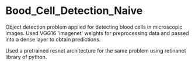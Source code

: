 # Bood_Cell_Detection_Naive
Object detection problem applied for detecting blood cells in microscopic images. Used VGG16 'imagenet' weights for preprocessing data and passed into a dense layer to obtain predictions.


Used a pretrained resnet architecture for the same problem using retinanet library of python.
